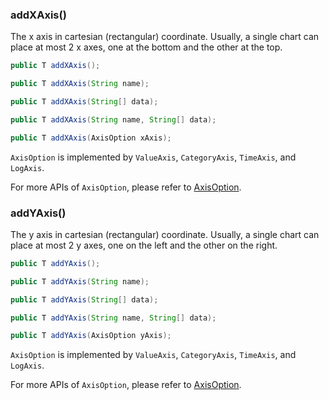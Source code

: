 ### addXAxis()

The x axis in cartesian (rectangular) coordinate. Usually, a single chart can place at most 2 x axes, one at the bottom and the other at the top.

```java
public T addXAxis();

public T addXAxis(String name);

public T addXAxis(String[] data);

public T addXAxis(String name, String[] data);

public T addXAxis(AxisOption xAxis);
```

`AxisOption` is implemented by `ValueAxis`, `CategoryAxis`, `TimeAxis`, and `LogAxis`.

For more APIs of `AxisOption`, please refer to [AxisOption](component-apis/axis-option).

### addYAxis()

The y axis in cartesian (rectangular) coordinate. Usually, a single chart can place at most 2 y axes, one on the left and the other on the right.

```java
public T addYAxis();

public T addYAxis(String name);

public T addYAxis(String[] data);

public T addYAxis(String name, String[] data);

public T addYAxis(AxisOption yAxis);
```

`AxisOption` is implemented by `ValueAxis`, `CategoryAxis`, `TimeAxis`, and `LogAxis`.

For more APIs of `AxisOption`, please refer to [AxisOption](component-apis/axis-option).
